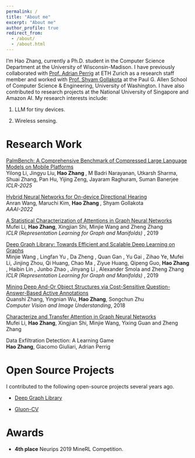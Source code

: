 ```yaml
---
permalink: /
title: "About me"
excerpt: "About me"
author_profile: true
redirect_from: 
  - /about/
  - /about.html
---
```

I’m Hao Zhang, currently a Ph.D. student in the Computer Science Department at the University of Wisconsin-Madison. I have previously collaborated with [Prof. Adrian Perrig](https://netsec.ethz.ch/people/aperrig/)  at ETH Zurich as a research staff member and worked with  [Prof. Shyam Gollakota](https://homes.cs.washington.edu/~gshyam/) at the Paul G. Allen School of Computer Science & Engineering, University of Washington. I have also contributed to research projects at the National University of Singapore and Amazon AI. My research interests include:

1. LLM for tiny devices.<br>

2. Wireless sensing.



Research Work
======

[PalmBench: A Comprehensive Benchmark of Compressed Large Language Models on Mobile Platforms](https://arxiv.org/pdf/2410.05315)<br>
Yilong Li, Jingyu Liu,<b> Hao Zhang </b>, M Badri Narayanan, Utkarsh Sharma, Shuai Zhang, Pan Hu, Yijing Zeng, Jayaram Raghuram, Suman Banerjee<br>
<i> ICLR-2025 </i><br>


[Hybrid Neural Networks for On-device Directional Hearing](https://homes.cs.washington.edu/~gshyam/Papers/hybridbeam.pdf)<br>
Anran Wang, Maruchi Kim, <b> Hao Zhang </b>, Shyam Gollakota<br>
<i> AAAI-2022 </i><br>



[A Statistical Characterization of Attentions in Graph Neural Networks](https://rlgm.github.io/papers/62.pdf)<br>
Mufei Li, <b>Hao Zhang</b>, Xingjian Shi, Minjie Wang and Zheng Zhang <br>
<i> ICLR (Representation Learning for Graph and Manifolds) </i>, 2019<br>

[Deep Graph Library: Towards Efficient and Scalable Deep Learning on Graphs](https://arxiv.org/abs/1909.01315v1)<br>
Minjie Wang , Lingfan Yu , Da Zheng , Quan Gan , Yu Gai , Zihao Ye, Mufei Li, Jinjing Zhou, Qi
Huang, Chao Ma , Ziyue Huang, Qipeng Guo, <b>Hao Zhang</b> , Haibin Lin , Junbo Zhao , Jinyang Li ,
Alexander Smola and Zheng Zhang <br>
<i> ICLR (Representation Learning for Graph and Manifolds) </i>, 2019<br>

[Mining Deep And-Or Object Structures via Cost-Sensitive Question-Answer-Based Active Annotations](https://arxiv.org/abs/1708.03911)<br>
Quanshi Zhang, Yingnian Wu, <b>Hao Zhang</b>, Songchun Zhu <br>
<i> Computer Vision and Image Understanding</i>, 2018<br> 

[Characterize and Transfer Attention in Graph Neural Networks](https://openreview.net/pdf?id=SkeBBJrFPH)<br>
Mufei Li, <b>Hao Zhang</b>, Xingjian Shi, Minjie Wang, Yixing Guan and Zheng Zhang <br>


Data Exfiltration Detection: A Learning Game <br>
<b>Hao Zhang</b>, Giacomo Giuliari, Adrian Perrig <br>

Open Source Projects
======
I contributed to the following open-source projects several years ago.

* [Deep Graph Library](https://github.com/dmlc/dgl)
  
* [Gluon-CV](https://github.com/dmlc/gluon-cv)

Awards
======
* <b>4th place</b> Neurips 2019 MineRL Competition.




